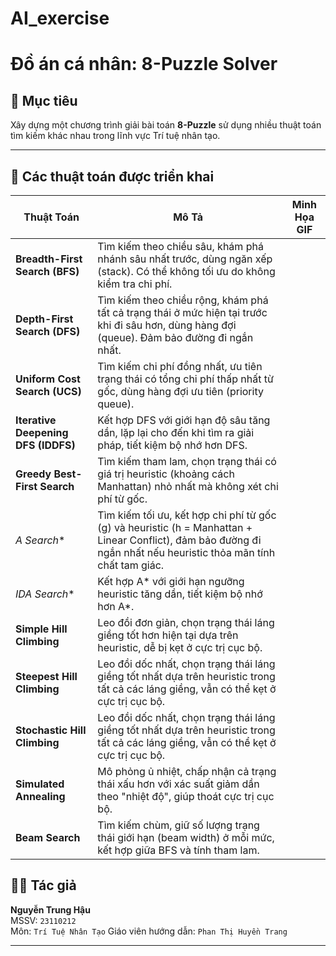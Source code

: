# AI_exercise

# Đồ án cá nhân: 8-Puzzle Solver

## 🎯 Mục tiêu
Xây dựng một chương trình giải bài toán **8-Puzzle** sử dụng nhiều thuật toán tìm kiếm khác nhau trong lĩnh vực Trí tuệ nhân tạo.

---

## 🧠 Các thuật toán được triển khai

| Thuật Toán               | Mô Tả                                                                 | Minh Họa GIF                              |
|--------------------------|----------------------------------------------------------------------|-------------------------------------------|
| **Breadth-First Search (BFS)** | Tìm kiếm theo chiều sâu, khám phá nhánh sâu nhất trước, dùng ngăn xếp (stack). Có thể không tối ưu do không kiểm tra chi phí.             | |
| **Depth-First Search (DFS)**   | Tìm kiếm theo chiều rộng, khám phá tất cả trạng thái ở mức hiện tại trước khi đi sâu hơn, dùng hàng đợi (queue). Đảm bảo đường đi ngắn nhất.    | |
| **Uniform Cost Search (UCS)**  | Tìm kiếm chi phí đồng nhất, ưu tiên trạng thái có tổng chi phí thấp nhất từ gốc, dùng hàng đợi ưu tiên (priority queue).        |  |
| **Iterative Deepening DFS (IDDFS)** | Kết hợp DFS với giới hạn độ sâu tăng dần, lặp lại cho đến khi tìm ra giải pháp, tiết kiệm bộ nhớ hơn DFS.               |  |
| **Greedy Best-First Search**   | Tìm kiếm tham lam, chọn trạng thái có giá trị heuristic (khoảng cách Manhattan) nhỏ nhất mà không xét chi phí từ gốc.           |  |
| **A* Search**                 | Tìm kiếm tối ưu, kết hợp chi phí từ gốc (g) và heuristic (h = Manhattan + Linear Conflict), đảm bảo đường đi ngắn nhất nếu heuristic thỏa mãn tính chất tam giác.       |  |
| **IDA* Search**               | Kết hợp A* với giới hạn ngưỡng heuristic tăng dần, tiết kiệm bộ nhớ hơn A*.                   |  |
| **Simple Hill Climbing**       | Leo đồi đơn giản, chọn trạng thái láng giềng tốt hơn hiện tại dựa trên heuristic, dễ bị kẹt ở cực trị cục bộ.                     |  |
| **Steepest Hill Climbing**     | Leo đồi dốc nhất, chọn trạng thái láng giềng tốt nhất dựa trên heuristic trong tất cả các láng giềng, vẫn có thể kẹt ở cực trị cục bộ.     |  |
| **Stochastic Hill Climbing**   | Leo đồi dốc nhất, chọn trạng thái láng giềng tốt nhất dựa trên heuristic trong tất cả các láng giềng, vẫn có thể kẹt ở cực trị cục bộ.            | |
| **Simulated Annealing**        | Mô phỏng ủ nhiệt, chấp nhận cả trạng thái xấu hơn với xác suất giảm dần theo "nhiệt độ", giúp thoát cực trị cục bộ.    |  |
| **Beam Search**                | Tìm kiếm chùm, giữ số lượng trạng thái giới hạn (beam width) ở mỗi mức, kết hợp giữa BFS và tính tham lam.   |  |

## 👨‍💻 Tác giả

**Nguyễn Trung Hậu**  
MSSV: `23110212`  
Môn: `Trí Tuệ Nhân Tạo`
Giáo viên hướng dẫn: `Phan Thị Huyền Trang` 

---
